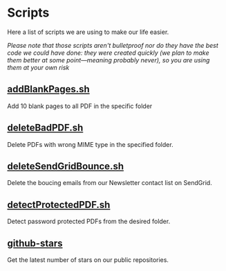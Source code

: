 # Scripts

Here a list of scripts we are using to make our life easier.

*Please note that those scripts aren't bulletproof nor do they have the best code we could have done: they were created quickly (we plan to make them better at some point—meaning probably never), so you are using them at your own risk*

## [addBlankPages.sh](addBlankPages.sh)
Add 10 blank pages to all PDF in the specific folder

## [deleteBadPDF.sh](deleteBadPDF.sh)
Delete PDFs with wrong MIME type in the specified folder.

## [deleteSendGridBounce.sh](deleteSendGridBounce.sh)
Delete the boucing emails from our Newsletter contact list on SendGrid.

## [detectProtectedPDF.sh](detectProtectedPDF.sh)
Detect password protected PDFs from the desired folder.

## [github-stars](github-stars.sh)
Get the latest number of stars on our public repositories.
